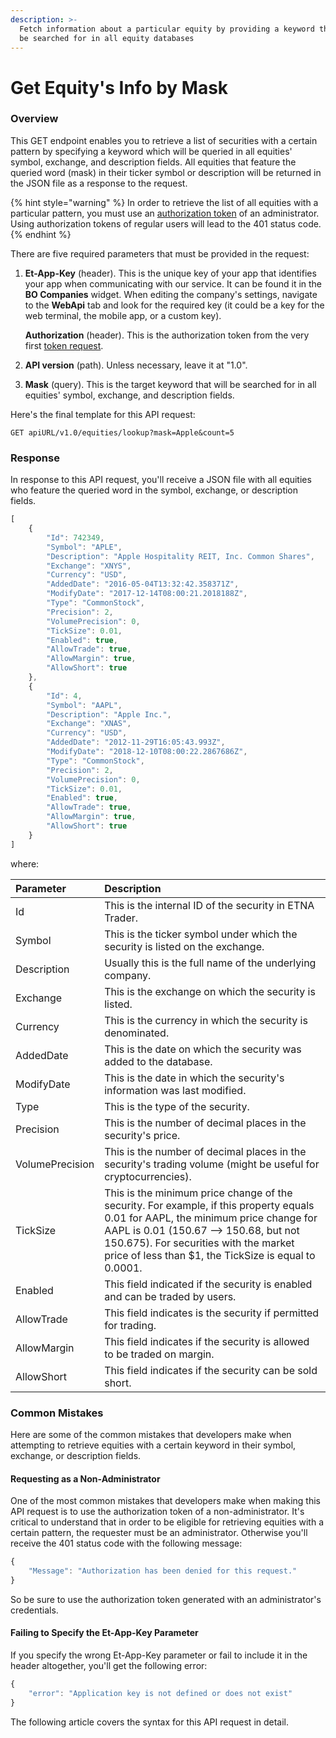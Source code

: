 ```yaml
---
description: >-
  Fetch information about a particular equity by providing a keyword that will
  be searched for in all equity databases
---
```


# Get Equity's Info by Mask

### Overview

This GET endpoint enables you to retrieve a list of securities with a certain pattern by specifying a keyword which will be queried in all equities' symbol, exchange, and description fields. All equities that feature the queried word \(mask\) in their ticker symbol or description will be returned in the JSON file as a response to the request.

{% hint style="warning" %}
In order to retrieve the list of all equities with a particular pattern, you must use an [authorization token](../../authentication/) of an administrator. Using authorization tokens of regular users will lead to the 401 status code.
{% endhint %}

There are five required parameters that must be provided in the request:

1. **Et-App-Key** \(header\). This is the unique key of your app that identifies your app when communicating with our service. It can be found it in the **BO Companies** widget. When editing the company's settings, navigate to the **WebApi** tab and look for the required key \(it could be a key for the web terminal, the mobile app, or a custom key\). 

   **Authorization** \(header\). This is the authorization token from the very first [token request](../../authentication/).

2. **API version** \(path\). Unless necessary, leave it at "1.0".
3. **Mask** \(query\). This is the target keyword that will be searched for in all equities' symbol, exchange, and description fields. 

Here's the final template for this API request:

```text
GET apiURL/v1.0/equities/lookup?mask=Apple&count=5
```

### Response

In response to this API request, you'll receive a JSON file with all equities who feature the queried word in the symbol, exchange, or description fields.

```javascript
[
    {
        "Id": 742349,
        "Symbol": "APLE",
        "Description": "Apple Hospitality REIT, Inc. Common Shares",
        "Exchange": "XNYS",
        "Currency": "USD",
        "AddedDate": "2016-05-04T13:32:42.358371Z",
        "ModifyDate": "2017-12-14T08:00:21.2018188Z",
        "Type": "CommonStock",
        "Precision": 2,
        "VolumePrecision": 0,
        "TickSize": 0.01,
        "Enabled": true,
        "AllowTrade": true,
        "AllowMargin": true,
        "AllowShort": true
    },
    {
        "Id": 4,
        "Symbol": "AAPL",
        "Description": "Apple Inc.",
        "Exchange": "XNAS",
        "Currency": "USD",
        "AddedDate": "2012-11-29T16:05:43.993Z",
        "ModifyDate": "2018-12-10T08:00:22.2867686Z",
        "Type": "CommonStock",
        "Precision": 2,
        "VolumePrecision": 0,
        "TickSize": 0.01,
        "Enabled": true,
        "AllowTrade": true,
        "AllowMargin": true,
        "AllowShort": true
    }
]
```

where:

| Parameter | Description |
| :--- | :--- |
| Id | This is the internal ID of the security in ETNA Trader. |
| Symbol | This is the ticker symbol under which the security is listed on the exchange. |
| Description | Usually this is the full name of the underlying company. |
| Exchange | This is the exchange on which the security is listed. |
| Currency | This is the currency in which the security is denominated. |
| AddedDate | This is the date on which the security was added to the database. |
| ModifyDate | This is the date in which the security's information was last modified. |
| Type | This is the type of the security. |
| Precision | This is the number of decimal places in the security's price. |
| VolumePrecision | This is the number of decimal places in the security's trading volume \(might be useful for cryptocurrencies\). |
| TickSize | This is the minimum price change of the security. For example, if this property equals 0.01 for AAPL, the minimum price change for AAPL is 0.01 \(150.67 —&gt; 150.68, but not 150.675\). For securities with the market price of less than $1, the TickSize is equal to 0.0001. |
| Enabled | This field indicated if the security is enabled and can be traded by users. |
| AllowTrade | This field indicates is the security if permitted for trading. |
| AllowMargin | This field indicates if the security is allowed to be traded on margin. |
| AllowShort | This field indicates if the security can be sold short. |

### Common Mistakes

Here are some of the common mistakes that developers make when attempting to retrieve equities with a certain keyword in their symbol, exchange, or description fields. 

#### Requesting as a Non-Administrator

One of the most common mistakes that developers make when making this API request is to use the authorization token of a non-administrator. It's critical to understand that in order to be eligible for retrieving equities with a certain pattern, the requester must be an administrator. Otherwise you'll receive the 401 status code with the following message:

```javascript
{
    "Message": "Authorization has been denied for this request."
}
```

So be sure to use the authorization token generated with an administrator's credentials.

#### Failing to Specify the Et-App-Key Parameter

If you specify the wrong Et-App-Key parameter or fail to include it in the header altogether, you'll get the following error:

```javascript
{
    "error": "Application key is not defined or does not exist"
}
```

The following article covers the syntax for this API request in detail.

